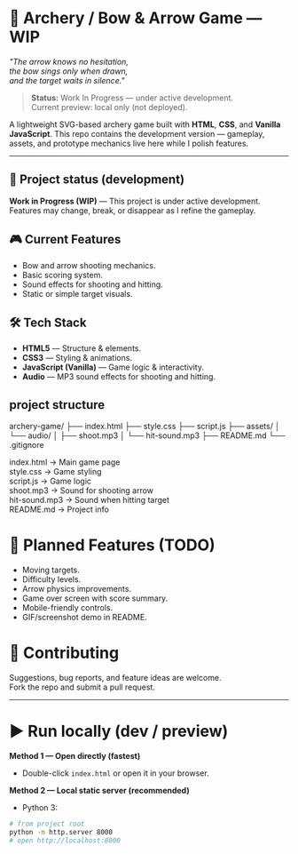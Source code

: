 # 🏹 Archery / Bow & Arrow Game — WIP

*"The arrow knows no hesitation,  
the bow sings only when drawn,  
and the target waits in silence."*  

> **Status:** Work In Progress — under active development.  
> Current preview: local only (not deployed).

A lightweight SVG-based archery game built with **HTML**, **CSS**, and **Vanilla JavaScript**. This repo contains the development version — gameplay, assets, and prototype mechanics live here while I polish features.

---

## 🔧 Project status (development)
**Work in Progress (WIP)** — This project is under active development.  
Features may change, break, or disappear as I refine the gameplay.

## 🎮 Current Features
- Bow and arrow shooting mechanics.
- Basic scoring system.
- Sound effects for shooting and hitting.
- Static or simple target visuals.

## 🛠️ Tech Stack
- **HTML5** — Structure & elements.
- **CSS3** — Styling & animations.
- **JavaScript (Vanilla)** — Game logic & interactivity.
- **Audio** — MP3 sound effects for shooting and hitting.

## project structure
archery-game/
├── index.html
├── style.css
├── script.js
├── assets/
│   └── audio/
│       ├── shoot.mp3
│       └── hit-sound.mp3
├── README.md
└── .gitignore


index.html → Main game page  
style.css → Game styling  
script.js → Game logic  
shoot.mp3 → Sound for shooting arrow  
hit-sound.mp3 → Sound when hitting target  
README.md → Project info

# 🎯 Planned Features (TODO)
- Moving targets.
- Difficulty levels.
- Arrow physics improvements.
- Game over screen with score summary.
- Mobile-friendly controls.
- GIF/screenshot demo in README.

# 🤝 Contributing
Suggestions, bug reports, and feature ideas are welcome.  
Fork the repo and submit a pull request.

---

# ▶️ Run locally (dev / preview)

**Method 1 — Open directly (fastest)**  
- Double-click `index.html` or open it in your browser.

**Method 2 — Local static server (recommended)**  
- Python 3:
```bash
# from project root
python -m http.server 8000
# open http://localhost:8000
